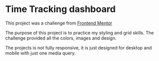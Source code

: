 # Time Tracking dashboard

This project was a challenge from [Frontend Mentor](https://www.frontendmentor.io/challenges/time-tracking-dashboard-UIQ7167Jw)

The purpose of this project is to practice my styling and grid skills. The challenge provided all the colors, images and design.

The projects is not fully responsive, it is just designed for desktop and mobile with just one media query.